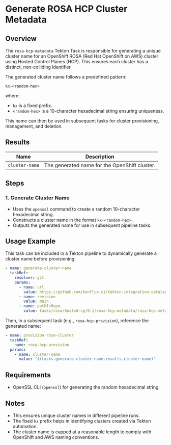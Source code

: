 # Generate ROSA HCP Cluster Metadata

## Overview

The `rosa-hcp-metadata` Tekton Task is responsible for generating a unique cluster name for an OpenShift ROSA (Red Hat OpenShift on AWS) cluster using Hosted Control Planes (HCP). This ensures each cluster has a distinct, non-colliding identifier.

The generated cluster name follows a predefined pattern:

``` shell
kx-<random-hex>
```

where:

- `kx` is a fixed prefix.
- `<random-hex>` is a 10-character hexadecimal string ensuring uniqueness.

This name can then be used in subsequent tasks for cluster provisioning, management, and deletion.

## Results

| Name           | Description                                   |
| -------------- | --------------------------------------------- |
| `cluster-name` | The generated name for the OpenShift cluster. |

## Steps

### 1. Generate Cluster Name

- Uses the `openssl` command to create a random 10-character hexadecimal string.
- Constructs a cluster name in the format `kx-<random-hex>`.
- Outputs the generated name for use in subsequent pipeline tasks.

## Usage Example

This task can be included in a Tekton pipeline to dynamically generate a cluster name before provisioning:

```yaml
- name: generate-cluster-name
  taskRef:
    resolver: git
    params:
      - name: url
        value: https://github.com/konflux-ci/tekton-integration-catalog.git
      - name: revision
        value: main
      - name: pathInRepo
        value: tasks/rosa/hosted-cp/0.1/rosa-hcp-metadata/rosa-hcp-metadata.yaml
```

Then, in a subsequent task (e.g., `rosa-hcp-provision`), reference the generated name:

```yaml
- name: provision-rosa-cluster
  taskRef:
    name: rosa-hcp-provision
  params:
    - name: cluster-name
      value: "$(tasks.generate-cluster-name.results.cluster-name)"
```

## Requirements

- OpenSSL CLI (`openssl`) for generating the random hexadecimal string.

## Notes

- This ensures unique cluster names in different pipeline runs.
- The fixed `kx` prefix helps in identifying clusters created via Tekton automation.
- The cluster name is capped at a reasonable length to comply with OpenShift and AWS naming conventions.
